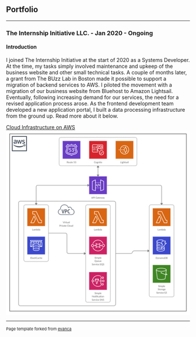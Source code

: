 ## Portfolio

---

### The Internship Initiative LLC. - Jan 2020 - Ongoing
#### Introduction

I joined The Internship Initiative at the start of 2020 as a Systems Developer. At the time, my tasks simply involved maintenance and upkeep of the business website and other small technical tasks. A couple of months later, a grant from The BUzz Lab in Boston made it possible to support a migration of backend services to AWS. I piloted the movement with a migration of our business website from Bluehost to Amazon Lightsail. Eventually, following increasing demand for our services, the need for a revised application process arose. As the frontend development team developed a new application portal, I built a data processing infrastructure from the ground up. Read more about it below.

[Cloud Infrastructure on AWS](/CloudDocumentation)
<img src="images/flowchart.png?raw=true"/>

---



<p style="font-size:11px">Page template forked from <a href="https://github.com/evanca/quick-portfolio">evanca</a></p>
<!-- Remove above link if you don't want to attibute -->
